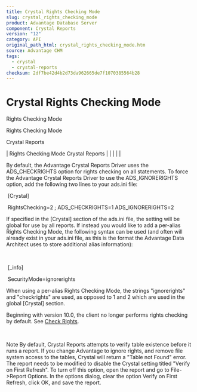 ```yaml
---
title: Crystal Rights Checking Mode
slug: crystal_rights_checking_mode
product: Advantage Database Server
component: Crystal Reports
version: "12"
category: API
original_path_html: crystal_rights_checking_mode.htm
source: Advantage CHM
tags:
  - crystal
  - crystal-reports
checksum: 2df7be42d4b2d73da962665de7f1070385564b28
---
```


# Crystal Rights Checking Mode

Rights Checking Mode

Rights Checking Mode

Crystal Reports

| Rights Checking Mode  Crystal Reports |  |  |  |  |

By default, the Advantage Crystal Reports Driver uses the ADS\_CHECKRIGHTS option for rights checking on all statements. To force the Advantage Crystal Reports Driver to use the ADS\_IGNORERIGHTS option, add the following two lines to your ads.ini file:

 [Crystal]

 RightsChecking=2 ; ADS\_CHECKRIGHTS=1 ADS\_IGNORERIGHTS=2

If specified in the [Crystal] section of the ads.ini file, the setting will be global for use by all reports. If instead you would like to add a per-alias Rights Checking Mode, the following syntax can be used (and often will already exist in your ads.ini file, as this is the format the Advantage Data Architect uses to store additional alias information):

 

 [<YourAliasName>\_info]

 SecurityMode=ignorerights

When using a per-alias Rights Checking Mode, the strings "ignorerights" and "checkrights" are used, as opposed to 1 and 2 which are used in the global [Crystal] section.

Beginning with version 10.0, the client no longer performs rights checking by default. See [Check Rights](master_check_rights.md).

 

Note By default, Crystal Reports attempts to verify table existence before it runs a report. If you change Advantage to ignore rights, and remove file system access to the tables, Crystal will return a "Table not Found" error. The report needs to be modified to disable the Crystal setting titled "Verify on First Refresh". To turn off this option, open the report and go to File->Report Options. In the options dialog, clear the option Verify on First Refresh, click OK, and save the report.
